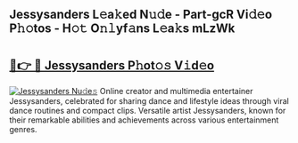 ## Jessysanders L𝚎a𝚔ed N𝚞𝚍e - Part-gcR Vi𝚍𝚎o P𝚑𝚘tos - H𝚘𝚝 O𝚗𝚕yf𝚊ns L𝚎a𝚔s mLzWk

# <h2><a href="http://kf22f1u.oniu.top/?m=Jessysanders">🔗👉 🔴 Jessysanders P𝚑ot𝚘𝚜 V𝚒d𝚎o</a></h2>

[![Jessysanders Nu𝚍e𝚜](https://i.imgur.com/0qMVB7G.gif)](http://kf22f1u.oniu.top/?m=Jessysanders)
Online creator and multimedia entertainer Jessysanders, celebrated for sharing dance and lifestyle ideas through viral dance routines and compact clips. Versatile artist Jessysanders, known for their remarkable abilities and achievements across various entertainment genres.  
